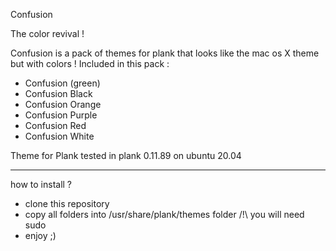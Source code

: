 Confusion 

The color revival !

Confusion is a pack of themes for plank that looks like the mac os X theme but with colors ! Included in this pack : 
- Confusion (green)
- Confusion Black
- Confusion Orange
- Confusion Purple
- Confusion Red
- Confusion White

Theme for Plank 
tested in plank 0.11.89 on ubuntu 20.04


-------------------------


how to install ? 

* clone this repository 
* copy all folders into /usr/share/plank/themes folder /!\ you will need sudo
* enjoy ;) 
